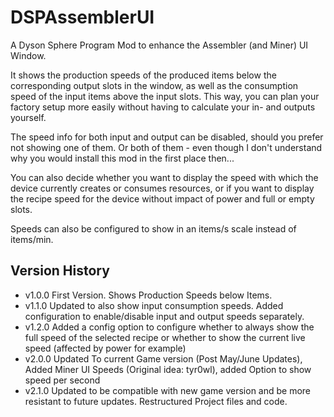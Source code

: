 # DSPAssemblerUI
 A Dyson Sphere Program Mod to enhance the Assembler (and Miner) UI Window. 
 
 It shows the production speeds of the produced items below the corresponding output slots in the window, 
 as well as the consumption speed of the input items above the input slots.
 This way, you can plan your factory setup more easily without having to calculate your in- and outputs yourself.

 The speed info for both input and output can be disabled, should you prefer not showing one of them. 
 Or both of them - even though I don't understand why you would install this mod in the first place then...
 
 You can also decide whether you want to display the speed with which the device currently creates or consumes resources, 
 or if you want to display the recipe speed for the device without impact of power and full or empty slots.
 
 Speeds can also be configured to show in an items/s scale instead of items/min.


## Version History
- v1.0.0 First Version. Shows Production Speeds below Items.
- v1.1.0 Updated to also show input consumption speeds. Added configuration to enable/disable input and output speeds separately.
- v1.2.0 Added a config option to configure whether to always show the full speed of the selected recipe or whether to show the current live speed (affected by power for example)
- v2.0.0 Updated To current Game version (Post May/June Updates), Added Miner UI Speeds (Original idea: tyr0wl), added Option to show speed per second
- v2.1.0 Updated to be compatible with new game version and be more resistant to future updates. Restructured Project files and code.
